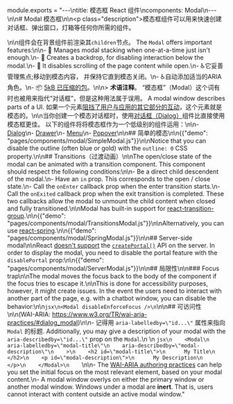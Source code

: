 module.exports = "---\ntitle: 模态框 React 组件\ncomponents: Modal\n---\n\n# Modal 模态框\n\n<p class=\"description\">模态框组件可以用来快速创建对话框、弹出窗口，灯箱等任何你所需的组件。</p>\n\n组件会在背景组件前渲染其`children`节点。 The `Modal` offers important features:\n\n- 💄 Manages modal stacking when one-at-a-time just isn't enough.\n- 🔐 Creates a backdrop, for disabling interaction below the modal.\n- 🔐 It disables scrolling of the page content while open.\n- ♿️它妥善管理焦点;移动到模态内容， 并保持它直到模态关闭。\n- ♿️自动添加适当的ARIA角色。\n- 📦 [5kB 已压缩的包](/size-snapshot)。\n\n> **术语注释**。 “模态框”（Modal）这个词有时也被用来指代“对话框”，但是这种用法属于误用。 A modal window describes parts of a UI. 如果一个元素[阻挡了用户与应用的其它部分的互动](https://en.wikipedia.org/wiki/Modal_window)，这个元素就是模态的。\n\n当你创建一个模态对话框时，使用[对话框（Dialog）](/components/dialogs/)组件比直接使用模态框更佳。 以下的组件将将模态框作为一个低级别的组件运用：\n\n- [Dialog](/components/dialogs/)\n- [Drawer](/components/drawers/)\n- [Menu](/components/menus/)\n- [Popover](/components/popover/)\n\n## 简单的模态\n\n{{\"demo\": \"pages/components/modal/SimpleModal.js\"}}\n\nNotice that you can disable the outline (often blue or gold) with the `outline: 0` CSS property.\n\n## Transitions（过渡动画）\n\nThe open/close state of the modal can be animated with a transition component. This component should respect the following conditions:\n\n- Be a direct child descendent of the modal.\n- Have an `in` prop. This corresponds to the open / close state.\n- Call the `onEnter` callback prop when the enter transition starts.\n- Call the `onExited` callback prop when the exit transition is completed. These two callbacks allow the modal to unmount the child content when closed and fully transitioned.\n\nModal has built-in support for [react-transition-group](https://github.com/reactjs/react-transition-group).\n\n{{\"demo\": \"pages/components/modal/TransitionsModal.js\"}}\n\nAlternatively, you can use [react-spring](https://github.com/react-spring/react-spring).\n\n{{\"demo\": \"pages/components/modal/SpringModal.js\"}}\n\n## Server-side modal\n\nReact [doesn't support](https://github.com/facebook/react/issues/13097) the [`createPortal()`](https://reactjs.org/docs/portals.html) API on the server. In order to display the modal, you need to disable the portal feature with the `disablePortal` prop:\n\n{{\"demo\": \"pages/components/modal/ServerModal.js\"}}\n\n## 局限性\n\n### Focus trap\n\nThe modal moves the focus back to the body of the component if the focus tries to escape it.\n\nThis is done for accessibility purposes, however, it might create issues. In the event the users need to interact with another part of the page, e.g. with a chatbot window, you can disable the behavior:\n\n```jsx\n<Modal disableEnforceFocus />\n```\n\n## 可访问性\n\n(WAI-ARIA: https://www.w3.org/TR/wai-aria-practices/#dialog_modal)\n\n- 记得用 `aria-labelledby=\"id...\"` 属性来指向`Modal` 的标题. Additionally, you may give a description of your modal with the `aria-describedby=\"id...\"` prop on the `Modal`.\n    \n    ```jsx\n    <Modal\n    aria-labelledby=\"modal-title\"\n    aria-describedby=\"modal-description\"\n    >\n    <h2 id=\"modal-title\">\n      My Title\n    </h2>\n    <p id=\"modal-description\">\n      My Description\n    </p>\n    </Modal>\n    ```\n\n- The [WAI-ARIA authoring practices](https://www.w3.org/TR/wai-aria-practices/examples/dialog-modal/dialog.html) can help you set the initial focus on the most relevant element, based on your modal content.\n- A modal window overlys on either the primary window or another modal window. Windows under a modal are **inert**. That is, users cannot interact with content outside an active modal window."